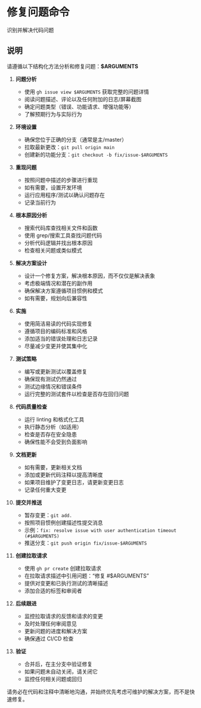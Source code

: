 # 修复问题命令

识别并解决代码问题

## 说明

请遵循以下结构化方法分析和修复问题：**$ARGUMENTS**

1. **问题分析**
   - 使用 `gh issue view $ARGUMENTS` 获取完整的问题详情
   - 阅读问题描述、评论以及任何附加的日志/屏幕截图
   - 确定问题类型（错误、功能请求、增强功能等）
   - 了解预期行为与实际行为

2. **环境设置**
   - 确保您位于正确的分支（通常是主/master）
   - 拉取最新更改：`git pull origin main`
   - 创建新的功能分支：`git checkout -b fix/issue-$ARGUMENTS`

3. **重现问题**
   - 按照问题中描述的步骤进行重现
   - 如有需要，设置开发环境
   - 运行应用程序/测试以确认问题存在
   - 记录当前行为

4. **根本原因分析**
   - 搜索代码库查找相关文件和函数
   - 使用 grep/搜索工具查找问题代码
   - 分析代码逻辑并找出根本原因
   - 检查相关问题或类似模式

5. **解决方案设计**
   - 设计一个修复方案，解决根本原因，而不仅仅是解决表象
   - 考虑极端情况和潜在的副作用
   - 确保解决方案遵循项目惯例和模式
   - 如有需要，规划向后兼容性

6. **实施**
   - 使用简洁易读的代码实现修复
   - 遵循项目的编码标准和风格
   - 添加适当的错误处理和日志记录
   - 尽量减少变更并使其集中化

7. **测试策略**
   - 编写或更新测试以覆盖修复
   - 确保现有测试仍然通过
   - 测试边缘情况和错误条件
   - 运行完整的测试套件以检查是否存在回归问题

8. **代码质量检查**
   - 运行 linting 和格式化工具
   - 执行静态分析（如适用）
   - 检查是否存在安全隐患
   - 确保性能不会受到负面影响

9. **文档更新**
   - 如有需要，更新相关文档
   - 添加或更新代码注释以提高清晰度
   - 如果项目维护了变更日志，请更新变更日志
   - 记录任何重大变更

10. **提交并推送**
    - 暂存变更：`git add.`
    - 按照项目惯例创建描述性提交消息
    - 示例：`fix: resolve issue with user authentication timeout (#$ARGUMENTS)`
    - 推送分支：`git push origin fix/issue-$ARGUMENTS`

11. **创建拉取请求**
    - 使用 `gh pr create` 创建拉取请求
    - 在拉取请求描述中引用问题：“修复 #$ARGUMENTS”
    - 提供对变更和已执行测试的清晰描述
    - 添加合适的标签和审阅者

12. **后续跟进**
    - 监控拉取请求的反馈和请求的变更
    - 及时处理任何审阅意见
    - 更新问题的进度和解决方案
    - 确保通过 CI/CD 检查

13. **验证**
    - 合并后，在主分支中验证修复
    - 如果问题未自动关闭，请关闭它
    - 监控任何相关问题或回归

请务必在代码和注释中清晰地沟通，并始终优先考虑可维护的解决方案，而不是快速修复。